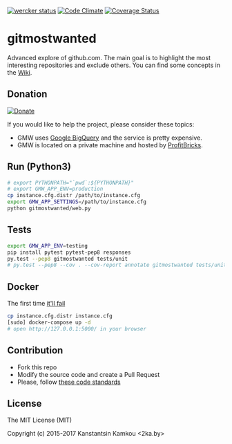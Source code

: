 [![wercker status](https://app.wercker.com/status/399c14de0d935628b87623cc0d46ad34/s/master "wercker status")](https://app.wercker.com/project/byKey/399c14de0d935628b87623cc0d46ad34)
[![Code Climate](https://codeclimate.com/github/kkamkou/gitmostwanted.com/badges/gpa.svg)](https://codeclimate.com/github/kkamkou/gitmostwanted.com)
[![Coverage Status](https://coveralls.io/repos/github/kkamkou/gitmostwanted.com/badge.svg?branch=HEAD)](https://coveralls.io/github/kkamkou/gitmostwanted.com?branch=HEAD)

# gitmostwanted
Advanced explore of github.com. The main goal is to highlight the most interesting repositories and exclude others. You can find some concepts in the [Wiki](https://github.com/kkamkou/gitmostwanted.com/wiki).

## Donation
[![Donate](https://img.shields.io/badge/Donate-PayPal-green.svg)](https://www.paypal.com/cgi-bin/webscr?cmd=_s-xclick&hosted_button_id=KLN4NFNZ3BFBA)

If you would like to help the project, please consider these topics:
- GMW uses [Google BigQuery](https://cloud.google.com/bigquery/pricing) and the service is pretty expensive.
- GMW is located on a private machine and hosted by [ProfitBricks](https://www.profitbricks.de/).

## Run (Python3)

```bash
# export PYTHONPATH="`pwd`:${PYTHONPATH}"
# export GMW_APP_ENV=production
cp instance.cfg.distr /path/to/instance.cfg
export GMW_APP_SETTINGS=/path/to/instance.cfg
python gitmostwanted/web.py
```

## Tests

```bash
export GMW_APP_ENV=testing
pip install pytest pytest-pep8 responses
py.test --pep8 gitmostwanted tests/unit
# py.test --pep8 --cov . --cov-report annotate gitmostwanted tests/unit
```

## Docker
The first time [it'll fail](https://github.com/docker/compose/issues/374)

```bash
cp instance.cfg.distr instance.cfg
[sudo] docker-compose up -d
# open http://127.0.0.1:5000/ in your browser
```

## Contribution
- Fork this repo
- Modify the source code and create a Pull Request
- Please, follow [these code standards](https://github.com/amontalenti/elements-of-python-style)

## License
The MIT License (MIT)

Copyright (c) 2015-2017 Kanstantsin Kamkou <2ka.by>
